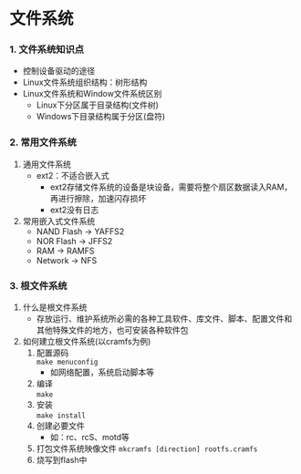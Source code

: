 # 文件系统

### 1. 文件系统知识点

* 控制设备驱动的途径
* Linux文件系统组织结构：树形结构
* Linux文件系统和Window文件系统区别
  * Linux下分区属于目录结构(文件树)
  * Windows下目录结构属于分区(盘符)

### 2. 常用文件系统

1. 通用文件系统
   * ext2：不适合嵌入式
     * ext2存储文件系统的设备是块设备，需要将整个扇区数据读入RAM，再进行擦除，加速闪存损坏
     * ext2没有日志
2. 常用嵌入式文件系统
   * NAND Flash -> YAFFS2
   * NOR Flash -> JFFS2
   * RAM -> RAMFS
   * Network -> NFS

### 3. 根文件系统

1. 什么是根文件系统
   * 存放运行、维护系统所必需的各种工具软件、库文件、脚本、配置文件和其他特殊文件的地方，也可安装各种软件包
2. 如何建立根文件系统(以cramfs为例)
   1. 配置源码<br>
      `make menuconfig`<br>
      * 如网络配置，系统启动脚本等
   2. 编译<br>
      `make`<br>
   3. 安装<br>
      `make install`
   4. 创建必要文件<br>
      * 如：rc、rcS、motd等
   5. 打包文件系统映像文件
      `mkcramfs [direction] rootfs.cramfs`
   6. 烧写到flash中
